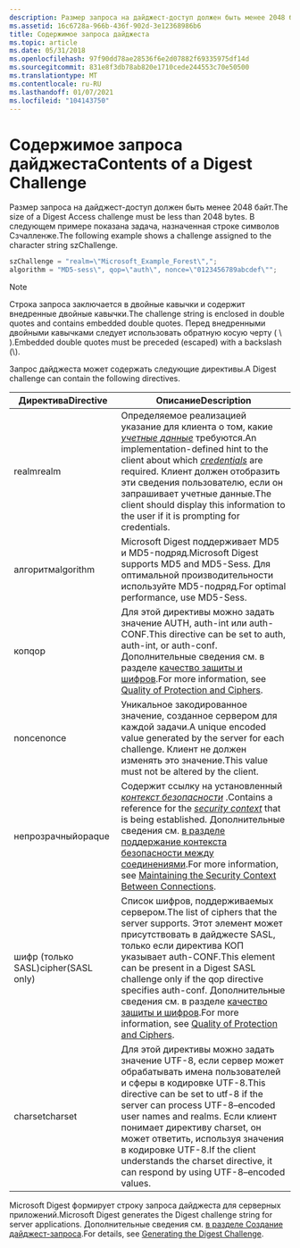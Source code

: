 ```yaml
---
description: Размер запроса на дайджест-доступ должен быть менее 2048 байт.
ms.assetid: 16c6728a-966b-436f-902d-3e12368986b6
title: Содержимое запроса дайджеста
ms.topic: article
ms.date: 05/31/2018
ms.openlocfilehash: 97f90dd78ae28536f6e2d07882f69335975df14d
ms.sourcegitcommit: 831e8f3db78ab820e1710cede244553c70e50500
ms.translationtype: MT
ms.contentlocale: ru-RU
ms.lasthandoff: 01/07/2021
ms.locfileid: "104143750"
---
```

# <a name="contents-of-a-digest-challenge"></a><span data-ttu-id="9ac5b-103">Содержимое запроса дайджеста</span><span class="sxs-lookup"><span data-stu-id="9ac5b-103">Contents of a Digest Challenge</span></span>

<span data-ttu-id="9ac5b-104">Размер запроса на дайджест-доступ должен быть менее 2048 байт.</span><span class="sxs-lookup"><span data-stu-id="9ac5b-104">The size of a Digest Access challenge must be less than 2048 bytes.</span></span> <span data-ttu-id="9ac5b-105">В следующем примере показана задача, назначенная строке символов Сзчалленже.</span><span class="sxs-lookup"><span data-stu-id="9ac5b-105">The following example shows a challenge assigned to the character string szChallenge.</span></span>


```C++
szChallenge = "realm=\"Microsoft_Example_Forest\",";
algorithm = "MD5-sess\", qop=\"auth\", nonce=\"0123456789abcdef\"";
```



> [!Note]  
> <span data-ttu-id="9ac5b-106">Строка запроса заключается в двойные кавычки и содержит внедренные двойные кавычки.</span><span class="sxs-lookup"><span data-stu-id="9ac5b-106">The challenge string is enclosed in double quotes and contains embedded double quotes.</span></span> <span data-ttu-id="9ac5b-107">Перед внедренными двойными кавычками следует использовать обратную косую черту ( \\ ).</span><span class="sxs-lookup"><span data-stu-id="9ac5b-107">Embedded double quotes must be preceded (escaped) with a backslash (\\).</span></span>

 

<span data-ttu-id="9ac5b-108">Запрос дайджеста может содержать следующие директивы.</span><span class="sxs-lookup"><span data-stu-id="9ac5b-108">A Digest challenge can contain the following directives.</span></span>



| <span data-ttu-id="9ac5b-109">Директива</span><span class="sxs-lookup"><span data-stu-id="9ac5b-109">Directive</span></span>         | <span data-ttu-id="9ac5b-110">Описание</span><span class="sxs-lookup"><span data-stu-id="9ac5b-110">Description</span></span>                                                                                                                                                                                                                                                                                            |
|-------------------|--------------------------------------------------------------------------------------------------------------------------------------------------------------------------------------------------------------------------------------------------------------------------------------------------------|
| <span data-ttu-id="9ac5b-111">realm</span><span class="sxs-lookup"><span data-stu-id="9ac5b-111">realm</span></span>             | <span data-ttu-id="9ac5b-112">Определяемое реализацией указание для клиента о том, какие [*учетные данные*](/windows/desktop/SecGloss/c-gly) требуются.</span><span class="sxs-lookup"><span data-stu-id="9ac5b-112">An implementation-defined hint to the client about which [*credentials*](/windows/desktop/SecGloss/c-gly) are required.</span></span> <span data-ttu-id="9ac5b-113">Клиент должен отобразить эти сведения пользователю, если он запрашивает учетные данные.</span><span class="sxs-lookup"><span data-stu-id="9ac5b-113">The client should display this information to the user if it is prompting for credentials.</span></span>                                                  |
| <span data-ttu-id="9ac5b-114">алгоритм</span><span class="sxs-lookup"><span data-stu-id="9ac5b-114">algorithm</span></span>         | <span data-ttu-id="9ac5b-115">Microsoft Digest поддерживает MD5 и MD5-подряд.</span><span class="sxs-lookup"><span data-stu-id="9ac5b-115">Microsoft Digest supports MD5 and MD5-Sess.</span></span> <span data-ttu-id="9ac5b-116">Для оптимальной производительности используйте MD5-подряд.</span><span class="sxs-lookup"><span data-stu-id="9ac5b-116">For optimal performance, use MD5-Sess.</span></span>                                                                                                                                                                                                                     |
| <span data-ttu-id="9ac5b-117">коп</span><span class="sxs-lookup"><span data-stu-id="9ac5b-117">qop</span></span>               | <span data-ttu-id="9ac5b-118">Для этой директивы можно задать значение AUTH, auth-int или auth-CONF.</span><span class="sxs-lookup"><span data-stu-id="9ac5b-118">This directive can be set to auth, auth-int, or auth-conf.</span></span> <span data-ttu-id="9ac5b-119">Дополнительные сведения см. в разделе [качество защиты и шифров](quality-of-protection-and-ciphers.md).</span><span class="sxs-lookup"><span data-stu-id="9ac5b-119">For more information, see [Quality of Protection and Ciphers](quality-of-protection-and-ciphers.md).</span></span>                                                                                                                                       |
| <span data-ttu-id="9ac5b-120">nonce</span><span class="sxs-lookup"><span data-stu-id="9ac5b-120">nonce</span></span>             | <span data-ttu-id="9ac5b-121">Уникальное закодированное значение, созданное сервером для каждой задачи.</span><span class="sxs-lookup"><span data-stu-id="9ac5b-121">A unique encoded value generated by the server for each challenge.</span></span> <span data-ttu-id="9ac5b-122">Клиент не должен изменять это значение.</span><span class="sxs-lookup"><span data-stu-id="9ac5b-122">This value must not be altered by the client.</span></span>                                                                                                                                                                                       |
| <span data-ttu-id="9ac5b-123">непрозрачный</span><span class="sxs-lookup"><span data-stu-id="9ac5b-123">opaque</span></span>            | <span data-ttu-id="9ac5b-124">Содержит ссылку на установленный [*контекст безопасности*](/windows/desktop/SecGloss/s-gly) .</span><span class="sxs-lookup"><span data-stu-id="9ac5b-124">Contains a reference for the [*security context*](/windows/desktop/SecGloss/s-gly) that is being established.</span></span> <span data-ttu-id="9ac5b-125">Дополнительные сведения см. [в разделе поддержание контекста безопасности между соединениями](maintaining-the-security-context-between-connections.md).</span><span class="sxs-lookup"><span data-stu-id="9ac5b-125">For more information, see [Maintaining the Security Context Between Connections](maintaining-the-security-context-between-connections.md).</span></span> |
| <span data-ttu-id="9ac5b-126">шифр (только SASL)</span><span class="sxs-lookup"><span data-stu-id="9ac5b-126">cipher(SASL only)</span></span> | <span data-ttu-id="9ac5b-127">Список шифров, поддерживаемых сервером.</span><span class="sxs-lookup"><span data-stu-id="9ac5b-127">The list of ciphers that the server supports.</span></span> <span data-ttu-id="9ac5b-128">Этот элемент может присутствовать в дайджесте SASL, только если директива КОП указывает auth-CONF.</span><span class="sxs-lookup"><span data-stu-id="9ac5b-128">This element can be present in a Digest SASL challenge only if the qop directive specifies auth-conf.</span></span> <span data-ttu-id="9ac5b-129">Дополнительные сведения см. в разделе [качество защиты и шифров](quality-of-protection-and-ciphers.md).</span><span class="sxs-lookup"><span data-stu-id="9ac5b-129">For more information, see [Quality of Protection and Ciphers](quality-of-protection-and-ciphers.md).</span></span>                                              |
| <span data-ttu-id="9ac5b-130">charset</span><span class="sxs-lookup"><span data-stu-id="9ac5b-130">charset</span></span>           | <span data-ttu-id="9ac5b-131">Для этой директивы можно задать значение UTF-8, если сервер может обрабатывать имена пользователей и сферы в кодировке UTF-8.</span><span class="sxs-lookup"><span data-stu-id="9ac5b-131">This directive can be set to utf-8 if the server can process UTF-8–encoded user names and realms.</span></span> <span data-ttu-id="9ac5b-132">Если клиент понимает директиву charset, он может ответить, используя значения в кодировке UTF-8.</span><span class="sxs-lookup"><span data-stu-id="9ac5b-132">If the client understands the charset directive, it can respond by using UTF-8–encoded values.</span></span>                                                                                                       |



 

<span data-ttu-id="9ac5b-133">Microsoft Digest формирует строку запроса дайджеста для серверных приложений.</span><span class="sxs-lookup"><span data-stu-id="9ac5b-133">Microsoft Digest generates the Digest challenge string for server applications.</span></span> <span data-ttu-id="9ac5b-134">Дополнительные сведения см. [в разделе Создание дайджест-запроса](generating-the-digest-challenge.md).</span><span class="sxs-lookup"><span data-stu-id="9ac5b-134">For details, see [Generating the Digest Challenge](generating-the-digest-challenge.md).</span></span>

 

 
